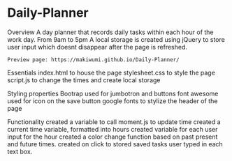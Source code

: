 # Daily-Planner
Overview
    A day planner that records daily tasks within each hour of the work day. From 9am to 5pm
    A local storage is created using jQuery to store user input which doesnt disappear after the page is refreshed.

    Preview page: https://makiwumi.github.io/Daily-Planner/

Essentials 
    index.html to house the page
    stylesheet.css to style the page
    script.js to change the times and create local storage

Styling properties
    Bootrap used for jumbotron and buttons
    font awesome used for icon on the save button
    google fonts to stylize the header of the page

Functionality
    created a variable to call moment.js to update time
    created a current time variable, formatted into hours
    created variable for each user input for the hour
    created a color change function based on past present and future times.
    created on click to stored saved tasks user typed in each text box.
